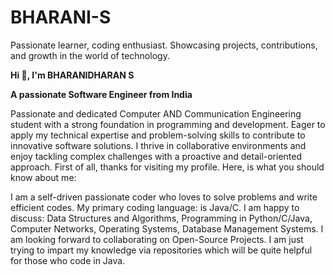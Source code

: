 # BHARANI-S
Passionate learner, coding enthusiast. Showcasing projects, contributions, and growth in the world of technology.


**Hi 👋, I'm BHARANIDHARAN S**

**A passionate Software Engineer from India**


Passionate and dedicated Computer AND Communication Engineering student with a strong foundation in programming and development. Eager to apply my technical expertise and problem-solving skills to contribute to innovative software solutions. I thrive in collaborative environments and enjoy tackling complex challenges with a proactive and detail-oriented approach.
First of all, thanks for visiting my profile. Here, is what you should know about me:

I am a self-driven passionate coder who loves to solve problems and write efficient codes.
My primary coding language: is Java/C.
I am happy to discuss: Data Structures and Algorithms, Programming in Python/C/Java, Computer Networks, Operating Systems, Database Management Systems.
I am looking forward to collaborating on Open-Source Projects.
I am just trying to impart my knowledge via repositories which will be quite helpful for those who code in Java.

